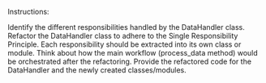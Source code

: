 Instructions:

Identify the different responsibilities handled by the DataHandler class.
Refactor the DataHandler class to adhere to the Single Responsibility Principle. Each responsibility should be extracted into its own class or module.
Think about how the main workflow (process_data method) would be orchestrated after the refactoring.
Provide the refactored code for the DataHandler and the newly created classes/modules.
